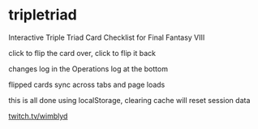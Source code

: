 # tripletriad

Interactive Triple Triad Card Checklist for Final Fantasy VIII

click to flip the card over, click to flip it back

changes log in the Operations log at the bottom

flipped cards sync across tabs and page loads 

this is all done using localStorage, clearing cache will reset session data

<a href="https://www.twitch.tv/wimblyd">twitch.tv/wimblyd</a>
